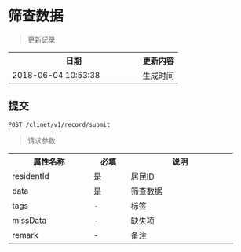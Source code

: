 # 筛查数据

> 更新记录

<table>
    <tr>
        <th style="width:250px;">日期</th>
        <th>更新内容</th>
    </tr>
    <tr>
        <td>2018-06-04 10:53:38</td>
        <td>生成时间</td>
    </tr>
</table>


## 提交

```
POST /clinet/v1/record/submit
```
> 请求参数

<table>
    <tr>
        <th style="width:150px;">属性名称</th>
        <th style="width:60px;">必填</th>
        <th style="width:200px;">说明</th>
    </tr>
     <tr>
          <td>residentId</td>
          <td>是</td>
          <td>居民ID</td>
      </tr>
      <tr>
          <td>data</td>
          <td>是</td>
          <td>筛查数据</td>
      </tr>
      <tr>
          <td>tags</td>
          <td>-</td>
          <td>标签</td>
      </tr>
      <tr>
          <td>missData</td>
          <td>-</td>
          <td>缺失项</td>
      </tr>
      <tr>
          <td>remark</td>
          <td>-</td>
          <td>备注</td>
      </tr>
</table>  

 